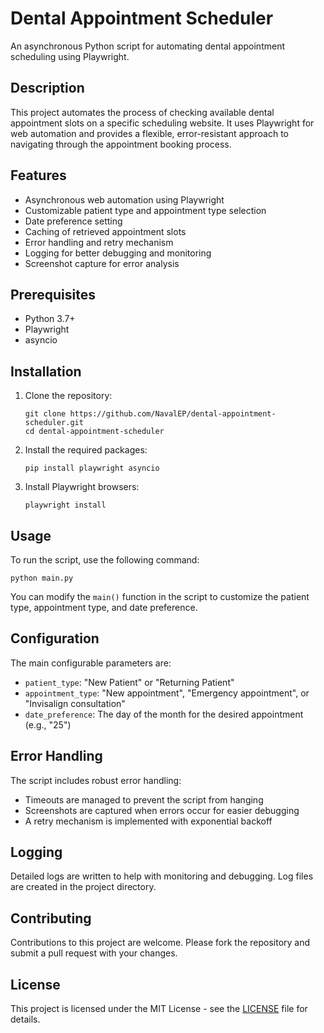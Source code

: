 # Dental Appointment Scheduler

An asynchronous Python script for automating dental appointment scheduling using Playwright.

## Description

This project automates the process of checking available dental appointment slots on a specific scheduling website. It uses Playwright for web automation and provides a flexible, error-resistant approach to navigating through the appointment booking process.

## Features

- Asynchronous web automation using Playwright
- Customizable patient type and appointment type selection
- Date preference setting
- Caching of retrieved appointment slots
- Error handling and retry mechanism
- Logging for better debugging and monitoring
- Screenshot capture for error analysis

## Prerequisites

- Python 3.7+
- Playwright
- asyncio

## Installation

1. Clone the repository:
   ```
   git clone https://github.com/NavalEP/dental-appointment-scheduler.git
   cd dental-appointment-scheduler
   ```

2. Install the required packages:
   ```
   pip install playwright asyncio
   ```

3. Install Playwright browsers:
   ```
   playwright install
   ```

## Usage

To run the script, use the following command:

```
python main.py
```

You can modify the `main()` function in the script to customize the patient type, appointment type, and date preference.

## Configuration

The main configurable parameters are:

- `patient_type`: "New Patient" or "Returning Patient"
- `appointment_type`: "New appointment", "Emergency appointment", or "Invisalign consultation"
- `date_preference`: The day of the month for the desired appointment (e.g., "25")

## Error Handling

The script includes robust error handling:

- Timeouts are managed to prevent the script from hanging
- Screenshots are captured when errors occur for easier debugging
- A retry mechanism is implemented with exponential backoff

## Logging

Detailed logs are written to help with monitoring and debugging. Log files are created in the project directory.

## Contributing

Contributions to this project are welcome. Please fork the repository and submit a pull request with your changes.

## License

This project is licensed under the MIT License - see the [LICENSE](LICENSE) file for details.


